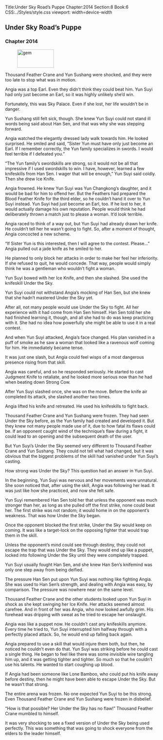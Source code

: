 Title:Under Sky Road’s Puppe 
Chapter:2014 
Section:8 
Book:6 
CSS:../Styles/style.css 
viewport: width=device-width
  
## Under Sky Road’s Puppe
### Chapter 2014
  
<figure>
	<img src="../Images/gem.gif" alt="gem" id="gem" width="120" height="60" />
</figure>
  

  
Thousand Feather Crane and Yun Sushang were shocked, and they were too late to stop what was in motion.

Angia was a top Earl. Even they didn’t think they could beat him. Yun Suyi had only just become an Earl, so it was highly unlikely she’d win.

Fortunately, this was Sky Palace. Even if she lost, her life wouldn’t be in danger.

Yun Sushang still felt sick, though. She knew Yun Suyi could not stand ill words being said about Han Sen, and that was why she was stepping forward.

Angia watched the elegantly dressed lady walk towards him. He looked surprised. He smiled and said, “Sister Yun must have only just become an Earl. If I remember correctly, the Yun family specializes in swords. I would feel terrible if I defeated you.”

“The Yun family’s swordskills are strong, so it would not be all that impressive if I used swordskills to win. I have, however, learned a few knifeskills from Han Sen. I wager that will be enough,” Yun Suyi said coldly. Then she drew Ice Knife.

Angia frowned. He knew Yun Suyi was Yun Changkong’s daughter, and it would be bad for him to offend her. But the Feathers had prepared the Blood Feather Knife for the third elder, so he couldn’t hand it over to Yun Suyi instead. Yun Suyi had just become an Earl, too. If he lost to her, it would actually damage his own reputation. People would think he had deliberately thrown a match just to please a woman. It’d look terrible.

Angia raced to think of a way out, but Yun Suyi had already drawn her knife. He couldn’t tell her he wasn’t going to fight. So, after a moment of thought, Angia concocted a new scheme.

“If Sister Yun is this interested, then I will agree to the contest. Please…” Angia pulled out a jade knife as he smiled to her.

He planned to only block her attacks in order to make her feel her inferiority. If she refused to quit, he would concede. That way, people would simply think he was a gentleman who wouldn’t fight a woman.

Yun Suyi bowed with her Ice Knife, and then she slashed. She used the knifeskill Under the Sky.

Yun Suyi could not withstand Angia’s mocking of Han Sen, but she knew that she hadn’t mastered Under the Sky yet.

After all, not many people would use Under the Sky to fight. All her experience with it had come from Han Sen himself. Han Sen told her she had finished learning it, though, and all she had to do was keep practicing with it. She had no idea how powerfully she might be able to use it in a real contest.

And when Yun Suyi attacked, Angia’s face changed. His plan vanished in a puff of smoke as he saw a woman that looked like a ravenous wolf coming for him. He immediately became tense.

It was just one slash, but Angia could feel wisps of a most dangerous presence rising from that skill.

Angia was careful, and so he responded seriously. He started to cast Judgment Knife to retaliate, and he looked more serious now than he had when beating down Strong Cow.

After Yun Suyi slashed once, she was on the move. Before the knife air completed its attack, she slashed another two times.

Angia lifted his knife and retreated. He used his knifeskills to fight back.

Thousand Feather Crane and Yun Sushang were frozen. They had seen Under the Sky before, as the Yun family had created and developed it. But they knew not many people made use of it, due to how fatal its flaws could be. If an opponent caught wind of the technique’s flaw during a fight, it could lead to an opening and the subsequent death of the user.

But Yun Suyi’s Under the Sky seemed very different to Thousand Feather Crane and Yun Sushang. They could not tell what had changed, but it was obvious that the biggest problems of the skill had vanished under Yun Suyi’s casting.

How strong was Under the Sky? This question had an answer in Yun Suyi.

In the beginning, Yun Suyi was nervous and her movements were unnatural. She soon noticed that, after using the skill, Angia was following her lead. It was just like how she practiced, and now she felt safe.

Yun Suyi remembered Han Sen told her that unless the opponent was much stronger than her, as long as she pulled off the first strike, none could beat her. The first strike was not random; it would home in on the opponent’s weakness. That was how Under the Sky began.

Once the opponent blocked the first strike, Under the Sky would keep on coming. It was like a target-lock on the opposing fighter that would trap them in the skill.

Unless the opponent’s mind could see through destiny, they could not escape the trap that was Under the Sky. They would end up like a puppet, locked into following Under the Sky until they were completely trapped.

Yun Suyi usually fought Han Sen, and she knew Han Sen’s knifemind was only one step away from being deified.

The pressure Han Sen put upon Yun Suyi was nothing like fighting Angia. She was used to Han Sen’s strength, and dealing with Angia was easy, by comparison. The pressure was nowhere near on the same level.

Thousand Feather Crane and the other students looked upon Yun Suyi in shock as she kept swinging her Ice Knife. Her attacks seemed almost carefree. And in front of her was Angia, who now looked awfully grim. His forehead was dripping with sweat as he tried to escape her onslaught.

Angia was like a puppet now. He couldn’t cast any knifeskills anymore. Every time he tried to, Yun Suyi interrupted him halfway through with a perfectly placed attack. So, he would end up falling back again.

Angia prepared to use a skill that would injure them both, but then, he noticed he couldn’t even do that. Yun Suyi was striking before he could cast a single thing. He began to feel like there was some invisible wire tangling him up, and it was getting tighter and tighter. So much so that he couldn’t use his talents. He wanted to start coughing up blood.

If Angia had been someone like Lone Bamboo, who could put his knife away before destiny, then he might have been able to escape Under the Sky. But he wasn’t that strong.

The entire arena was frozen. No one expected Yun Suyi to be this strong. Even Thousand Feather Crane and Yun Sushang were frozen in disbelief.

“How is that possible? Her Under the Sky has no flaw!” Thousand Feather Crane mumbled to himself.

It was very shocking to see a fixed version of Under the Sky being used perfectly. This was something that was going to shock everyone from the elders to the leader himself.